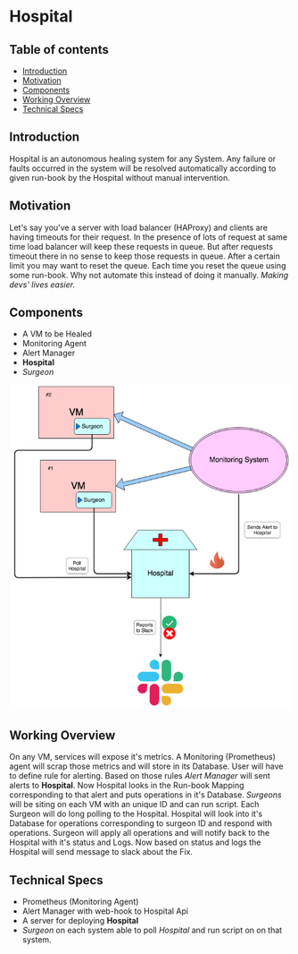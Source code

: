# Hospital

## Table of contents

  * [Introduction](#introduction)
  * [Motivation](#motivation)
  * [Components](#components)
  * [Working Overview](#working-overview)
  * [Technical Specs](#technical-specs)

## Introduction

Hospital is an autonomous healing system for any System. Any failure or faults occurred in the system will be resolved automatically according to given run-book by the Hospital without manual intervention.

## Motivation

Let's say you've a server with load balancer (HAProxy) and clients are having timeouts for their request. In the presence of lots of request at same time load balancer will keep these requests in queue. But after requests timeout there in no sense to keep those requests in queue. After a certain limit you may want to reset the queue. Each time you reset the queue using some run-book. Why not automate this instead of doing it manually. *Making devs' lives easier.*

## Components

* A VM to be Healed
* Monitoring Agent
* Alert Manager
* **Hospital**
* *Surgeon*
  
![Image](Images/architecture.png "Architecture Diagram")

## Working Overview

On any VM, services will expose it's metrics. A Monitoring (Prometheus) agent will scrap those metrics and will store in its Database. User will have to define rule for alerting. Based on those rules *Alert Manager* will sent alerts to **Hospital**. Now Hospital looks in the Run-book Mapping corresponding to that alert and puts operations in it's Database. *Surgeons* will be siting on each VM with an unique ID and can run script. Each Surgeon will do long polling to the Hospital. Hospital will look into it's Database for operations corresponding to surgeon ID and respond with operations. Surgeon will apply all operations and will notify back to the Hospital with it's status and Logs. Now based on status and logs the Hospital will send message to slack about the Fix.

## Technical Specs

* Prometheus (Monitoring Agent)
* Alert Manager with web-hook to Hospital Api
* A server for deploying **Hospital**
* *Surgeon* on each system able to poll *Hospital* and run script on on that system.
